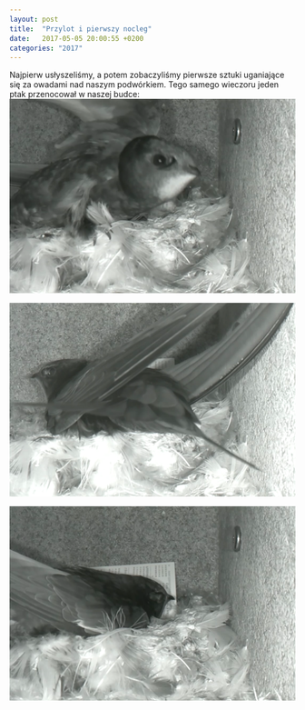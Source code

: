 ```yaml
---
layout: post
title:  "Przylot i pierwszy nocleg"
date:   2017-05-05 20:00:55 +0200
categories: "2017"
---
```


Najpierw usłyszeliśmy, a potem zobaczyliśmy pierwsze sztuki uganiające się za owadami nad naszym podwórkiem.
Tego samego wieczoru jeden ptak przenocował w naszej budce:
![jerzyk1](/images/vlcsnap-2017-05-05-20h03m40s663.png)

![jerzyk2](/images/vlcsnap-2017-05-05-20h03m48s419.png)

![sen](/images/vlcsnap-2017-05-05-20h09m37s673.png)